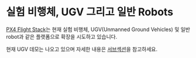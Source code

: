 # 실험 비행체, UGV 그리고 일반 Robots

[PX4 Flight Stack](../concept/flight_stack.md)는 현재 실험 비행체, UGV(Unmanned Ground Vehicles) 및 일반 robot과 같은 플랫폼으로 확장을 시도하고 있습니다.

현재 UGV 데모는 나오고 있으며 자세한 내용은 [서브섹션](./traxxas_stampede.md)을 참고하세요.
